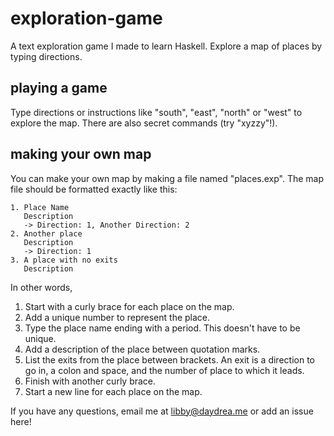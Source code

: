exploration-game
================

A text exploration game I made to learn Haskell. Explore a map of places by typing directions. 

playing a game
--------------

Type directions or instructions like "south", "east", "north" or "west" to explore the map. There are also secret commands (try "xyzzy"!). 

making your own map
-------------------

You can make your own map by making a file named "places.exp". The map file should be formatted exactly like this:
```
1. Place Name 
   Description
   -> Direction: 1, Another Direction: 2
2. Another place
   Description
   -> Direction: 1
3. A place with no exits
   Description
```

In other words,
1) Start with a curly brace for each place on the map.
2) Add a unique number to represent the place.
3) Type the place name ending with a period. This doesn't have to be unique.
4) Add a description of the place between quotation marks.
5) List the exits from the place between brackets. An exit is a direction to go in, a colon and space, and the number of place to which it leads.
6) Finish with another curly brace.
7) Start a new line for each place on the map.

If you have any questions, email me at libby@daydrea.me or add an issue here!


